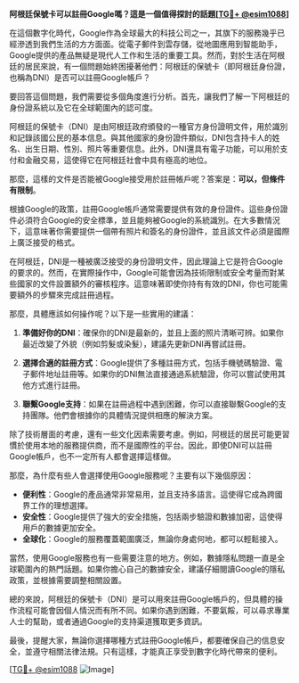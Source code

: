 **阿根廷保號卡可以註冊Google嗎？這是一個值得探討的話題[[TG💪+ @esim1088](https://t.me/s/esim1088)]**

在這個數字化時代，Google作為全球最大的科技公司之一，其旗下的服務幾乎已經滲透到我們生活的方方面面。從電子郵件到雲存儲，從地圖應用到智能助手，Google提供的產品無疑是現代人工作和生活的重要工具。然而，對於生活在阿根廷的居民來說，有一個問題始終困擾著他們：阿根廷的保號卡（即阿根廷身份證，也稱為DNI）是否可以註冊Google帳戶？

要回答這個問題，我們需要從多個角度進行分析。首先，讓我們了解一下阿根廷的身份證系統以及它在全球範圍內的認可度。

阿根廷的保號卡（DNI）是由阿根廷政府頒發的一種官方身份證明文件，用於識別和記錄該國公民的基本信息。與其他國家的身份證件類似，DNI包含持卡人的姓名、出生日期、性別、照片等重要信息。此外，DNI還具有電子功能，可以用於支付和金融交易，這使得它在阿根廷社會中具有極高的地位。

那麼，這樣的文件是否能被Google接受用於註冊帳戶呢？答案是：**可以，但條件有限制**。

根據Google的政策，註冊Google帳戶通常需要提供有效的身份證件。這些身份證件必須符合Google的安全標準，並且能夠被Google的系統識別。在大多數情況下，這意味著你需要提供一個帶有照片和簽名的身份證件，並且該文件必須是國際上廣泛接受的格式。

在阿根廷，DNI是一種被廣泛接受的身份證明文件，因此理論上它是符合Google的要求的。然而，在實際操作中，Google可能會因為技術限制或安全考量而對某些國家的文件設置額外的審核程序。這意味著即使你持有有效的DNI，你也可能需要額外的步驟來完成註冊過程。

那麼，具體應該如何操作呢？以下是一些實用的建議：

1. **準備好你的DNI**：確保你的DNI是最新的，並且上面的照片清晰可辨。如果你最近改變了外貌（例如剪髮或染髮），建議先更新DNI再嘗試註冊。

2. **選擇合適的註冊方式**：Google提供了多種註冊方式，包括手機號碼驗證、電子郵件地址註冊等。如果你的DNI無法直接通過系統驗證，你可以嘗試使用其他方式進行註冊。

3. **聯繫Google支持**：如果在註冊過程中遇到困難，你可以直接聯繫Google的支持團隊。他們會根據你的具體情況提供相應的解決方案。

除了技術層面的考慮，還有一些文化因素需要考慮。例如，阿根廷的居民可能更習慣於使用本地的服務提供商，而不是國際性的平台。因此，即使DNI可以註冊Google帳戶，也不一定所有人都會選擇這樣做。

那麼，為什麼有些人會選擇使用Google服務呢？主要有以下幾個原因：

- **便利性**：Google的產品通常非常易用，並且支持多語言。這使得它成為跨國界工作的理想選擇。
- **安全性**：Google提供了強大的安全措施，包括兩步驗證和數據加密，這使得用戶的數據更加安全。
- **全球化**：Google的服務覆蓋範圍廣泛，無論你身處何地，都可以輕鬆接入。

當然，使用Google服務也有一些需要注意的地方。例如，數據隱私問題一直是全球範圍內的熱門話題。如果你擔心自己的數據安全，建議仔細閱讀Google的隱私政策，並根據需要調整相關設置。

總的來說，阿根廷的保號卡（DNI）是可以用來註冊Google帳戶的，但具體的操作流程可能會因個人情況而有所不同。如果你遇到困難，不要氣餒，可以尋求專業人士的幫助，或者通過Google的支持渠道獲取更多資訊。

最後，提醒大家，無論你選擇哪種方式註冊Google帳戶，都要確保自己的信息安全，並遵守相關法律法規。只有這樣，才能真正享受到數字化時代帶來的便利。

[[TG💪+ @esim1088](https://t.me/s/esim1088) ![Image](https://i.postimg.cc/4NQfJmqS/Snipaste-2025-05-13-00-14-12.png)]